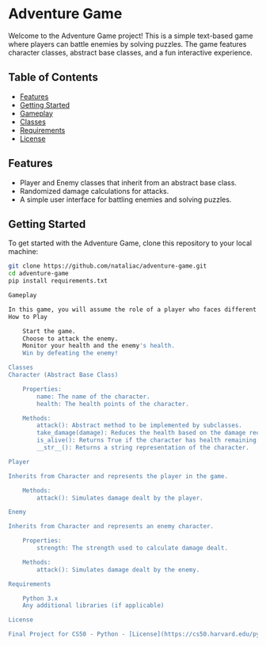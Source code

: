 # Adventure Game

Welcome to the Adventure Game project! This is a simple text-based game where players can battle enemies by solving puzzles. The game features character classes, abstract base classes, and a fun interactive experience.

## Table of Contents

- [Features](#features)
- [Getting Started](#getting-started)
- [Gameplay](#gameplay)
- [Classes](#classes)
- [Requirements](#requirements)
- [License](#license)

## Features

- Player and Enemy classes that inherit from an abstract base class.
- Randomized damage calculations for attacks.
- A simple user interface for battling enemies and solving puzzles.

## Getting Started

To get started with the Adventure Game, clone this repository to your local machine:

```bash
git clone https://github.com/nataliac/adventure-game.git
cd adventure-game
pip install requirements.txt

Gameplay

In this game, you will assume the role of a player who faces different enemies. Each turn, you can choose to attack the enemy. The goal is to defeat all enemies while managing your health.
How to Play

    Start the game.
    Choose to attack the enemy.
    Monitor your health and the enemy's health.
    Win by defeating the enemy!

Classes
Character (Abstract Base Class)

    Properties:
        name: The name of the character.
        health: The health points of the character.

    Methods:
        attack(): Abstract method to be implemented by subclasses.
        take_damage(damage): Reduces the health based on the damage received.
        is_alive(): Returns True if the character has health remaining.
        __str__(): Returns a string representation of the character.

Player

Inherits from Character and represents the player in the game.

    Methods:
        attack(): Simulates damage dealt by the player.

Enemy

Inherits from Character and represents an enemy character.

    Properties:
        strength: The strength used to calculate damage dealt.

    Methods:
        attack(): Simulates damage dealt by the enemy.

Requirements

    Python 3.x
    Any additional libraries (if applicable)

License

Final Project for CS50 - Python - [License](https://cs50.harvard.edu/python/2022/license/)
